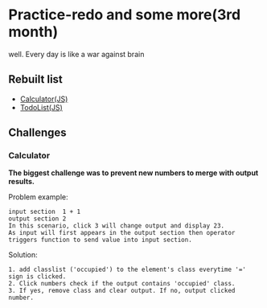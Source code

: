 # Practice-redo and some more(3rd month)
well. Every day is like a war against brain

## Rebuilt list
- [Calculator(JS)](https://a331998513.github.io/Practice-redo/JScalculator/) 
- [TodoList(JS)](https://a331998513.github.io/Practice-redo/TodoList/)




## Challenges

### Calculator

**The biggest challenge was to prevent new numbers to merge with output results.**

Problem example:
```
input section  1 + 1 
output section 2
In this scenario, click 3 will change output and display 23. 
As input will first appears in the output section then operator triggers function to send value into input section.
```
Solution:
```
1. add classlist ('occupied') to the element's class everytime '=' sign is clicked.
2. Click numbers check if the output contains 'occupied' class. 
3. If yes, remove class and clear output. If no, output clicked number.
```
